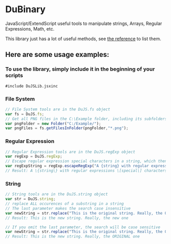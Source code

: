 # DuBinary
JavaScript/ExtendScript useful tools to manipulate strings, Arrays, Regular Expressions, Math, etc.

This library just has a lot of useful methods, see [the reference](https://htmlpreview.github.io/?https://raw.githubusercontent.com/Rainbox-dev/DuAEF/master/doc_html/DuJS.html) to list them.

## Here are some usage examples:

### To use the library, simply include it in the beginning of your scripts

`#include DuJSLib.jsxinc`

### File System

```javascript
// File System tools are in the DuJS.fs object
var fs = DuJS.fs;
// Get all PNG files in the C:\Example folder, including its subfolders:
var pngFolder = new Folder("C:/Example/");
var pngFiles = fs.getFilesInFolder(pngFolder,"*.png");

```

### Regular Expression

```javascript
// Regular Expression tools are in the DuJS.regExp object
var regExp = DuJS.regExp;
// Escape regular expression special characters in a string, which then can be used as a regular expression
var regExpString = regExp.escapeRegExp("A {string} with regular expressions [special] characters!");
// Result: A \{string\} with regular expressions \[special\] characters\!
```

### String

```javascript
// String tools are in the DuJS.string object
var str = DuJS.string;
// replace ALL occurences of a substring in a string
// The last parameter makes the search case insensitive
var newString = str.replace("This is the original string. Really, the ORIGINAL one","original","new",false);
// Result: This is the new string. Really, the new one

// If you omit the last parameter, the search will be case sensitive
var newString = str.replace("This is the original string. Really, the ORIGINAL one","original","new");
// Result: This is the new string. Really, the ORIGINAL one
```
